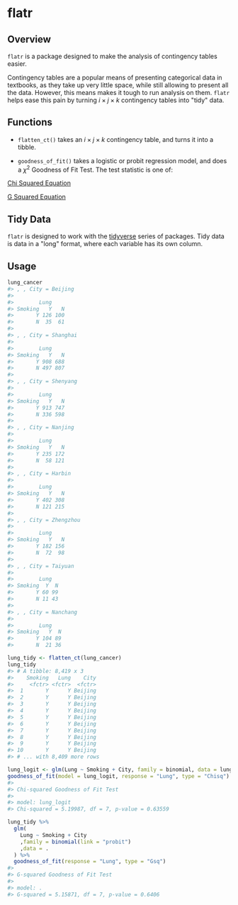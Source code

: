 <!-- README.md is generated from README.Rmd. Please edit that file -->
flatr
=====

Overview
--------

`flatr` is a package designed to make the analysis of contingency tables easier.

Contingency tables are a popular means of presenting categorical data in textbooks, as they take up very little space, while still allowing to present all the data. However, this means makes it tough to run analysis on them. `flatr` helps ease this pain by turning *i* × *j* × *k* contingency tables into "tidy" data.

Functions
---------

-   `flatten_ct()` takes an *i* × *j* × *k* contingency table, and turns it into a tibble.

-   `goodness_of_fit()` takes a logistic or probit regression model, and does a *χ*<sup>2</sup> Goodness of Fit Test. The test statistic is one of:

[Chi Squared Equation](https://latex.codecogs.com/gif.latex?%5Cchi%5E%7B2%7D%20%3D%20%5Csum_%7B%5Cforall%20i%7D%5Cfrac%7B%5Cleft%28%20O_%7Bi%7D%20-%20E_%7Bi%7D%20%5Cright%29%5E%7B2%7D%7D%7BE_%7Bi%7D%7D)

[G Squared Equation](https://latex.codecogs.com/gif.latex?G%5E%7B2%7D%20%3D%20%5Csum_%7B%5Cforall%20i%7DO_%7Bi%7D%20%5Cln%5Cleft%28%20%5Cfrac%7BO_%7Bi%7D%7D%7BE_%7Bi%7D%7D%20%5Cright%29)

Tidy Data
---------

`flatr` is designed to work with the [tidyverse](https://www.tidyverse.org/) series of packages. Tidy data is data in a "long" format, where each variable has its own column.

Usage
-----

``` r
lung_cancer
#> , , City = Beijing
#> 
#>        Lung
#> Smoking   Y   N
#>       Y 126 100
#>       N  35  61
#> 
#> , , City = Shanghai
#> 
#>        Lung
#> Smoking   Y   N
#>       Y 908 688
#>       N 497 807
#> 
#> , , City = Shenyang
#> 
#>        Lung
#> Smoking   Y   N
#>       Y 913 747
#>       N 336 598
#> 
#> , , City = Nanjing
#> 
#>        Lung
#> Smoking   Y   N
#>       Y 235 172
#>       N  58 121
#> 
#> , , City = Harbin
#> 
#>        Lung
#> Smoking   Y   N
#>       Y 402 308
#>       N 121 215
#> 
#> , , City = Zhengzhou
#> 
#>        Lung
#> Smoking   Y   N
#>       Y 182 156
#>       N  72  98
#> 
#> , , City = Taiyuan
#> 
#>        Lung
#> Smoking  Y  N
#>       Y 60 99
#>       N 11 43
#> 
#> , , City = Nanchang
#> 
#>        Lung
#> Smoking   Y  N
#>       Y 104 89
#>       N  21 36

lung_tidy <- flatten_ct(lung_cancer)
lung_tidy
#> # A tibble: 8,419 x 3
#>    Smoking   Lung    City
#>     <fctr> <fctr>  <fctr>
#>  1       Y      Y Beijing
#>  2       Y      Y Beijing
#>  3       Y      Y Beijing
#>  4       Y      Y Beijing
#>  5       Y      Y Beijing
#>  6       Y      Y Beijing
#>  7       Y      Y Beijing
#>  8       Y      Y Beijing
#>  9       Y      Y Beijing
#> 10       Y      Y Beijing
#> # ... with 8,409 more rows

lung_logit <- glm(Lung ~ Smoking + City, family = binomial, data = lung_tidy)
goodness_of_fit(model = lung_logit, response = "Lung", type = "Chisq")
#> 
#> Chi-squared Goodness of Fit Test 
#> 
#> model: lung_logit 
#> Chi-squared = 5.19987, df = 7, p-value = 0.63559

lung_tidy %>% 
  glm(
    Lung ~ Smoking + City
    ,family = binomial(link = "probit")
    ,data = .
  ) %>% 
  goodness_of_fit(response = "Lung", type = "Gsq")
#> 
#> G-squared Goodness of Fit Test 
#> 
#> model: . 
#> G-squared = 5.15871, df = 7, p-value = 0.6406
```
